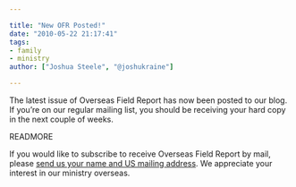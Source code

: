 ```yaml
---

title: "New OFR Posted!"
date: "2010-05-22 21:17:41"
tags:
- family
- ministry
author: ["Joshua Steele", "@joshukraine"]

---
```


The latest issue of Overseas Field Report has now been posted to our blog. If you’re on our regular mailing list, you should be receiving your hard copy in the next couple of weeks.

READMORE

If you would like to subscribe to receive Overseas Field Report by mail, please <a href="http://www.ofreport.com/contact/">send us your name and US mailing address</a>. We appreciate your interest in our ministry overseas.

